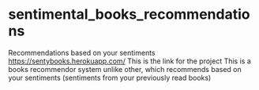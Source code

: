 # sentimental_books_recommendations
Recommendations based on your sentiments
https://sentybooks.herokuapp.com/ This is the link for the project
This is a books recommendor system unlike other, which recommends based on your sentiments (sentiments from your previously read books)
